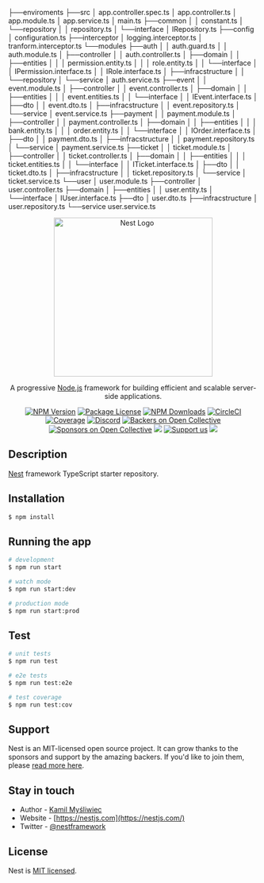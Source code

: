 ├──enviroments
├──src
    │   app.controller.spec.ts
    │   app.controller.ts
    │   app.module.ts
    │   app.service.ts
    │   main.ts
    ├──common
    │   │   constant.ts
    │   └──repository
    │       │   repository.ts
    │       └──interface
    │               IRepository.ts
    ├──config
    │       configuration.ts
    ├──interceptor
    │       logging.interceptor.ts
    │       tranform.interceptor.ts
    └──modules
        ├──auth
        │   │   auth.guard.ts
        │   │   auth.module.ts
        │   ├──controller
        │   │       auth.controller.ts
        │   ├──domain
        │   │   ├──entities
        │   │   │       permission.entity.ts
        │   │   │       role.entity.ts
        │   │   └──interface
        │   │           IPermission.interface.ts
        │   │           IRole.interface.ts
        │   ├──infracstructure
        │   │   └──repository
        │   └──service
        │           auth.service.ts
        ├──event
        │   │   event.module.ts
        │   ├──controller
        │   │       event.controller.ts
        │   ├──domain
        │   │   ├──entities
        │   │   │       event.entities.ts
        │   │   └──interface
        │   │           IEvent.interface.ts
        │   ├──dto
        │   │       event.dto.ts
        │   ├──infracstructure
        │   │       event.repository.ts
        │   └──service
        │           event.service.ts
        ├──payment
        │   │   payment.module.ts
        │   ├──controller
        │   │       payment.controller.ts
        │   ├──domain
        │   │   ├──entities
        │   │   │       bank.entity.ts
        │   │   │       order.entity.ts
        │   │   └──interface
        │   │           IOrder.interface.ts
        │   ├──dto
        │   │       payment.dto.ts
        │   ├──infracstructure
        │   │       payment.repository.ts
        │   └──service
        │           payment.service.ts
        ├──ticket
        │   │   ticket.module.ts
        │   ├──controller
        │   │       ticket.controller.ts
        │   ├──domain
        │   │   ├──entities
        │   │   │       ticket.entities.ts
        │   │   └──interface
        │   │           ITicket.interface.ts
        │   ├──dto
        │   │       ticket.dto.ts
        │   ├──infracstructure
        │   │       ticket.repository.ts
        │   └──service
        │           ticket.service.ts
        └──user
            │   user.module.ts
            ├──controller
            │       user.controller.ts
            ├──domain
            │   ├──entities
            │   │       user.entity.ts
            │   └──interface
            │           IUser.interface.ts
            ├──dto
            │       user.dto.ts
            ├──infracstructure
            │       user.repository.ts
            └──service
                    user.service.ts

<p align="center">
  <a href="http://nestjs.com/" target="blank"><img src="https://nestjs.com/img/logo_text.svg" width="320" alt="Nest Logo" /></a>
</p>

[circleci-image]: https://img.shields.io/circleci/build/github/nestjs/nest/master?token=abc123def456
[circleci-url]: https://circleci.com/gh/nestjs/nest

  <p align="center">A progressive <a href="http://nodejs.org" target="_blank">Node.js</a> framework for building efficient and scalable server-side applications.</p>
    <p align="center">
<a href="https://www.npmjs.com/~nestjscore" target="_blank"><img src="https://img.shields.io/npm/v/@nestjs/core.svg" alt="NPM Version" /></a>
<a href="https://www.npmjs.com/~nestjscore" target="_blank"><img src="https://img.shields.io/npm/l/@nestjs/core.svg" alt="Package License" /></a>
<a href="https://www.npmjs.com/~nestjscore" target="_blank"><img src="https://img.shields.io/npm/dm/@nestjs/common.svg" alt="NPM Downloads" /></a>
<a href="https://circleci.com/gh/nestjs/nest" target="_blank"><img src="https://img.shields.io/circleci/build/github/nestjs/nest/master" alt="CircleCI" /></a>
<a href="https://coveralls.io/github/nestjs/nest?branch=master" target="_blank"><img src="https://coveralls.io/repos/github/nestjs/nest/badge.svg?branch=master#9" alt="Coverage" /></a>
<a href="https://discord.gg/G7Qnnhy" target="_blank"><img src="https://img.shields.io/badge/discord-online-brightgreen.svg" alt="Discord"/></a>
<a href="https://opencollective.com/nest#backer" target="_blank"><img src="https://opencollective.com/nest/backers/badge.svg" alt="Backers on Open Collective" /></a>
<a href="https://opencollective.com/nest#sponsor" target="_blank"><img src="https://opencollective.com/nest/sponsors/badge.svg" alt="Sponsors on Open Collective" /></a>
  <a href="https://paypal.me/kamilmysliwiec" target="_blank"><img src="https://img.shields.io/badge/Donate-PayPal-ff3f59.svg"/></a>
    <a href="https://opencollective.com/nest#sponsor"  target="_blank"><img src="https://img.shields.io/badge/Support%20us-Open%20Collective-41B883.svg" alt="Support us"></a>
  <a href="https://twitter.com/nestframework" target="_blank"><img src="https://img.shields.io/twitter/follow/nestframework.svg?style=social&label=Follow"></a>
</p>
  <!--[![Backers on Open Collective](https://opencollective.com/nest/backers/badge.svg)](https://opencollective.com/nest#backer)
  [![Sponsors on Open Collective](https://opencollective.com/nest/sponsors/badge.svg)](https://opencollective.com/nest#sponsor)-->

## Description

[Nest](https://github.com/nestjs/nest) framework TypeScript starter repository.

## Installation

```bash
$ npm install
```

## Running the app

```bash
# development
$ npm run start

# watch mode
$ npm run start:dev

# production mode
$ npm run start:prod
```

## Test

```bash
# unit tests
$ npm run test

# e2e tests
$ npm run test:e2e

# test coverage
$ npm run test:cov
```

## Support

Nest is an MIT-licensed open source project. It can grow thanks to the sponsors and support by the amazing backers. If you'd like to join them, please [read more here](https://docs.nestjs.com/support).

## Stay in touch

- Author - [Kamil Myśliwiec](https://kamilmysliwiec.com)
- Website - [https://nestjs.com](https://nestjs.com/)
- Twitter - [@nestframework](https://twitter.com/nestframework)

## License

Nest is [MIT licensed](LICENSE).
